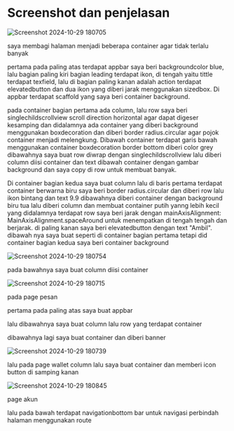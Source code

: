 # Screenshot dan penjelasan

![Screenshot 2024-10-29 180705](https://github.com/user-attachments/assets/0376e22e-b7af-4ab0-a49b-1cf9acc2ae8c)

saya membagi halaman menjadi beberapa container agar tidak terlalu banyak 

pertama pada paling atas terdapat appbar saya beri backgroundcolor blue, lalu bagian paling kiri bagian leading terdapat ikon, di tengah yaitu tittle terdapat texfield, 
lalu di bagian paling kanan adalah action terdapat elevatedbutton dan dua ikon yang diberi jarak menggunakan sizedbox. Di appbar terdapat scaffold yang saya beri container background.

pada container bagian pertama
ada column, lalu row saya beri singlechildscrollview scroll direction horizontal agar dapat digeser kesamping dan didalamnya ada container yang diberi background menggunakan boxdecoration dan diberi border radius.circular agar pojok container menjadi melengkung. 
Dibawah container terdapat garis bawah menggunakan container boxdecoration border bottom diberi color grey
dibawahnya saya buat row diwrap dengan singlechildscrollview lalu diberi column diisi container dan text dibawah container dengan gambar background dan saya copy di row untuk membuat banyak.

Di container bagian kedua
saya buat column lalu di baris pertama terdapat container berwarna biru saya beri border radius.circular dan diberi row lalu ikon bintang dan text 9.9
dibawahnya diberi container dengan background biru tua lalu diberi column dan membuat container putih yanng lebih kecil yang didalamnya terdapat row saya beri jarak dengan mainAxisAlignment: MainAxisAlignment.spaceAround untuk menempatkan di tengah tengah dan berjarak. 
di paling kanan saya beri elevatedbutton dengan text "Ambil".
dibawah nya saya buat seperti di container bagian pertama tetapi did container bagian kedua saya beri container background

![Screenshot 2024-10-29 180754](https://github.com/user-attachments/assets/09c2bb0e-6818-405d-ac43-7769d4bcb5f9)

pada bawahnya saya buat column diisi container

![Screenshot 2024-10-29 180715](https://github.com/user-attachments/assets/1c4d2f69-c13a-4d8b-8e3c-9447f1d49a30)

pada page pesan

pertama pada paling atas saya buat appbar

lalu dibawahnya saya buat column lalu row yang terdapat container

dibawahnya lagi saya buat container dan diberi banner

![Screenshot 2024-10-29 180739](https://github.com/user-attachments/assets/f38bbeeb-4d58-4878-9255-19faabcb7f62)

lalu pada page wallet
column lalu saya buat container dan memberi icon button di samping kanan

![Screenshot 2024-10-29 180845](https://github.com/user-attachments/assets/8d2bf9ff-48fe-4262-a081-22c8d0a906ef)

page akun

lalu pada bawah terdapat navigationbottom bar untuk navigasi perbindah halaman menggunakan route 
